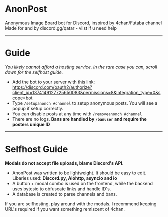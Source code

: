 # AnonPost
Anonymous Image Board bot for Discord, inspired by 4chan/Futaba channel
Made for and by discord.gg/qatar - viist if u need help

---

# Guide
*You likely cannot afford a hosting service. In the rare case you can, scroll down for the selfhost guide.*
- Add the bot to your server with this link: https://discord.com/oauth2/authorize?client_id=1374149127725650083&permissions=8&integration_type=0&scope=bot
- Type `/setupanonch #channel` to setup anonymous posts. You will see a popup if setup correctly.
- You can disable posts at any time with `/removeanonch #channel`
- There are no logs. **Bans are handled by `/banuser` and require the posters unique ID**

---

# Selfhost Guide
**Modals do not accept file uploads, blame Discord's API.**
- AnonPost was written to be lightweight. It should be easy to edit. Libaries used: **Discord.py, Aiohttp, asyncio and io**
- A button + modal combo is used on the frontend, while the backend uses bytesio to obfuscate links and handle ID's.
- A database is created to parse channels and bans.

If you are selfhosting, play around with the modals.
I recommend keeping URL's required if you want something remiscent of 4chan.
